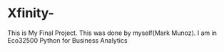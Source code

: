 # Xfinity-
This is My Final Project. This was done by myself(Mark Munoz). I am in Eco32500 Python for Business Analytics
